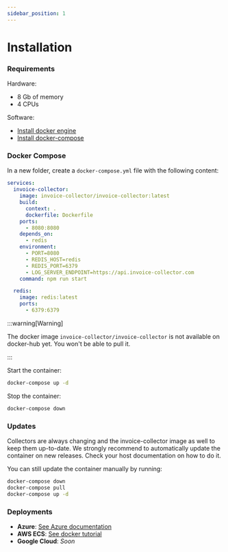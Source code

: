 ```yaml
---
sidebar_position: 1
---
```


# Installation

### Requirements

Hardware:
- 8 Gb of memory
- 4 CPUs

Software:
- [Install docker engine](https://docs.docker.com/engine/)
- [Install docker-compose](https://docs.docker.com/compose/install/)

### Docker Compose

In a new folder, create a `docker-compose.yml` file with the following content:
```yaml md title="docker-compose.md"
services:
  invoice-collector:
    image: invoice-collector/invoice-collector:latest
    build:
      context: .
      dockerfile: Dockerfile
    ports:
      - 8080:8080
    depends_on:
      - redis
    environment:
      - PORT=8080
      - REDIS_HOST=redis
      - REDIS_PORT=6379
      - LOG_SERVER_ENDPOINT=https://api.invoice-collector.com
    command: npm run start

  redis:
    image: redis:latest
    ports:
      - 6379:6379
```

:::warning[Warning]

The docker image `invoice-collector/invoice-collector` is not available on docker-hub yet. You won't be able to pull it.

:::

Start the container:
```bash
docker-compose up -d
```

Stop the container:
```bash
docker-compose down
```

### Updates

Collectors are always changing and the invoice-collector image as well to keep them up-to-date. We strongly recommend to automatically update the container on new releases. Check your host documentation on how to do it.

You can still update the container manually by running:
```bash
docker-compose down
docker-compose pull
docker-compose up -d
```

### Deployments

- **Azure**: [See Azure documentation](https://learn.microsoft.com/en-gb/azure/ai-services/containers/docker-compose-recipe)
- **AWS ECS**: [See docker tutorial](https://www.docker.com/blog/docker-compose-from-local-to-amazon-ecs/)
- **Google Cloud**: _Soon_
